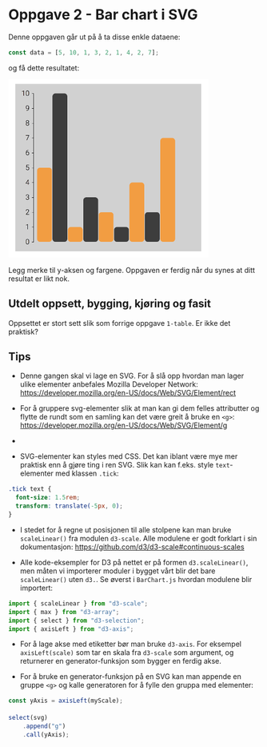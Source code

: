 # Oppgave 2 - Bar chart i SVG

Denne oppgaven går ut på å ta disse enkle dataene:

~~~javascript
const data = [5, 10, 1, 3, 2, 1, 4, 2, 7];
~~~

og få dette resultatet:

![Resultat bar chart](../../img/2-barchart.png)

Legg merke til y-aksen og fargene. Oppgaven er ferdig når du synes at ditt resultat er likt nok.

## Utdelt oppsett, bygging, kjøring og fasit

Oppsettet er stort sett slik som forrige oppgave `1-table`. Er ikke det praktisk?

## Tips

* Denne gangen skal vi lage en SVG. For å slå opp hvordan man lager ulike elementer anbefales Mozilla Developer Network: https://developer.mozilla.org/en-US/docs/Web/SVG/Element/rect

* For å gruppere svg-elementer slik at man kan gi dem felles attributter og flytte de rundt som en samling kan det være greit å bruke en `<g>`: https://developer.mozilla.org/en-US/docs/Web/SVG/Element/g
* 
* SVG-elementer kan styles med CSS. Det kan iblant være mye mer praktisk enn å gjøre ting i ren SVG. Slik kan kan f.eks. style `text`-elementer med klassen `.tick`:

```css
.tick text { 
  font-size: 1.5rem; 
  transform: translate(-5px, 0);
}
```

* I stedet for å regne ut posisjonen til alle stolpene kan man bruke `scaleLinear()` fra modulen `d3-scale`. Alle modulene er godt forklart i sin dokumentasjon: https://github.com/d3/d3-scale#continuous-scales

* Alle kode-eksempler for D3 på nettet er på formen `d3.scaleLinear()`, men måten vi importerer moduler i bygget vårt blir det bare `scaleLinear()` uten `d3.`. Se øverst i `BarChart.js` hvordan modulene blir importert:

```javascript
import { scaleLinear } from "d3-scale";
import { max } from "d3-array";
import { select } from "d3-selection";
import { axisLeft } from "d3-axis";
```

* For å lage akse med etiketter bør man bruke `d3-axis`. For eksempel `axisLeft(scale)` som tar en skala fra `d3-scale` som argument, og returnerer en generator-funksjon som bygger en ferdig akse. 

* For å bruke en generator-funksjon på en SVG kan man appende en gruppe `<g>` og kalle generatoren for å fylle den gruppa med elementer:

```javascript
const yAxis = axisLeft(myScale);

select(svg)
    .append("g")
    .call(yAxis);
```